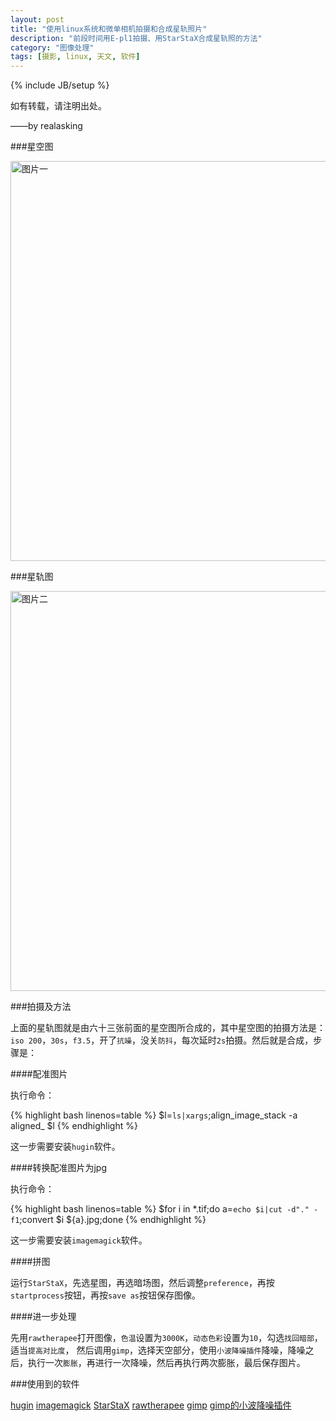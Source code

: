 ```yaml
---
layout: post
title: "使用linux系统和微单相机拍摄和合成星轨照片"
description: "前段时间用E-pl1拍摄、用StarStaX合成星轨照的方法"
category: "图像处理"
tags: [摄影, linux, 天文, 软件]
---
```

{% include JB/setup %}

如有转载，请注明出处。

——by realasking

###星空图

<div style="max-width:700px;">
<img src="http://i1296.photobucket.com/albums/ag3/realasking/s_1000__7065739_3_zps8b66bdd2.jpg" alt="图片一" title="星空" width="640" align="middle" />
</div>

###星轨图

<div style="max-width:700px;">
<img src="http://i1296.photobucket.com/albums/ag3/realasking/s_1000_stackedImagenew_1_zps3acd8b1b.jpg" alt="图片二" title="星轨" width="640" align="middle" />
</div>

###拍摄及方法

上面的星轨图就是由六十三张前面的星空图所合成的，其中星空图的拍摄方法是：`iso 200`，`30s`，`f3.5`，开了`抗噪`，没关`防抖`，每次延时`2s`拍摄。然后就是合成，步骤是：

####配准图片

执行命令：

{% highlight bash linenos=table %}
$l=`ls|xargs`;align_image_stack -a aligned_ $l
{% endhighlight %}

这一步需要安装`hugin`软件。

####转换配准图片为jpg

执行命令：

{% highlight bash linenos=table %}
$for i in *.tif;do a=`echo $i|cut -d"." -f1`;convert $i ${a}.jpg;done
{% endhighlight %}

这一步需要安装`imagemagick`软件。

####拼图

运行`StarStaX`，先选星图，再选暗场图，然后调整`preference`，再按`startprocess`按钮，再按`save as`按钮保存图像。

####进一步处理

先用`rawtherapee`打开图像，`色温`设置为`3000K`，`动态色彩`设置为`10`，勾选`找回暗部`，适当`提高对比度`，
然后调用`gimp`，选择天空部分，使用`小波降噪插件`降噪，降噪之后，执行一次`膨胀`，再进行一次降噪，然后再执行两次膨胀，最后保存图片。

###使用到的软件

[hugin](http://hugin.sourceforge.net)
[imagemagick](http://www.imagemagick.org)
[StarStaX](http://www.markus-enzweiler.de/software/software.html)
[rawtherapee](http://rawtherapee.com)
[gimp](http://www.gimp.org)
[gimp的小波降噪插件](http://registry.gimp.org/node/4235)

